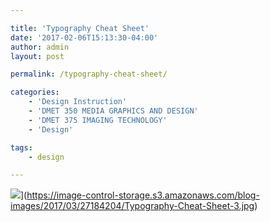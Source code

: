 ```yaml
---

title: 'Typography Cheat Sheet'
date: '2017-02-06T15:13:30-04:00'
author: admin
layout: post

permalink: /typography-cheat-sheet/

categories:
    - 'Design Instruction'
    - 'DMET 350 MEDIA GRAPHICS AND DESIGN'
    - 'DMET 375 IMAGING TECHNOLOGY'
    - 'Design'

tags:
    - design

---
```


![](https://image-control-storage.s3.amazonaws.com/blog-images/2017/03/27184204/Typography-Cheat-Sheet-3.jpg)](https://image-control-storage.s3.amazonaws.com/blog-images/2017/03/27184204/Typography-Cheat-Sheet-3.jpg)